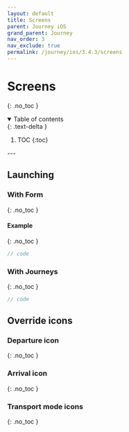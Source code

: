 ```yaml
---
layout: default
title: Screens
parent: Journey iOS
grand_parent: Journey
nav_order: 3
nav_exclude: true
permalink: /journey/ios/3.4.3/screens
---
```


# Screens
{: .no_toc }

<details open markdown="block">
  <summary>
    Table of contents
  </summary>
  {: .text-delta }

1. TOC
{:toc}
</details>
---

## Launching


### With Form
{: .no_toc }

#### Example
{: .no_toc }
```swift
// code

```

### With Journeys
{: .no_toc }
```swift
// code

```

## Override icons

### Departure icon
{: .no_toc }

### Arrival icon
{: .no_toc }

### Transport mode icons
{: .no_toc }